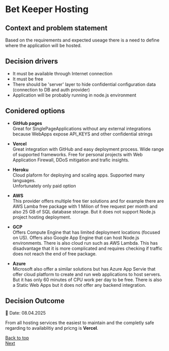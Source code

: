 
# Bet Keeper Hosting

## Context and problem statement

Based on the requirements and expected useage there is a need to define where the application will be hosted.

## Decision drivers

- It must be available through Internet connection
- It must be free
- There should be 'server' layer to hide confidential configuration data (connection to DB and auth provider)
- Application will be probably running in node.js environment

## Conidered options

- **GitHub pages**  
Great for SinglePageApplications without any external integrations because WebApps expose API_KEYS and other confidential strings
- **Vercel**  
Great integration with GitHub and easy deployment process.  Wide range of supported frameworks. Free for personal projects with Web Application Firewall, DDoS mitigation and trafic insights.
- **Heroku**  
Cloud plaform for deploying and scaling apps. Supported many languages.  
Unfortunately only paid option
- **AWS**  
This provider offers multiple free tier solutions and for example there are AWS Lamba free package with 1 Milion of free request per month and also 25 GB of SQL database storage. But it does not support Node.js project hosting deployment.
- **GCP**  
Offers Compute Engine that has limited deployment locations (focused on US). Offers also Google App Engine that can host Node.js environments. There is also cloud run such as AWS Lambda. This has disadvantage that it is more complicated and requires checking if traffic does not reach the end of free package.

- **Azure**  
Microsoft also offer a similar solutions but has Azure App Servie that offer cloud platform to create and run web applications to host servers. But it has only 60 minutes of CPU work per day to be free. There is also a Static Web Apps but it does not offer any backend integration.

## Decision Outcome

📆 Date: 08.04.2025

From all hosting services the easiest to maintain and the completly safe regarding to availablitiy and pricng is **Vercel**.


[Back to top](./readme.md)  
[Next](./01-storage.md)